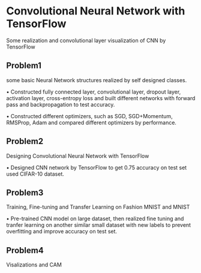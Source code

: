 # Convolutional Neural Network with TensorFlow
Some realization and convolutional layer visualization of CNN by TensorFlow
## Problem1
some basic Neural Network structures realized by self designed classes. 

• Constructed fully connected layer, convolutional layer, dropout layer, activation layer, cross-entropy loss and built different networks with forward pass and backpropagation to test accuracy. 

• Constructed different optimizers, such as SGD, SGD+Momentum, RMSProp, Adam and compared different optimizers by performance.

## Problem2
Designing Convolutional Neural Network with TensorFlow

• Designed CNN network by TensorFlow to get 0.75 accuracy on test set used CIFAR-10 dataset. 

## Problem3
Training, Fine-tuning and Transfer Learning on Fashion MNIST and MNIST

• Pre-trained CNN model on large dataset, then realized fine tuning and tranfer learning on another similar small dataset with new labels to prevent overfitting and improve accuracy on test set. 

## Problem4
Visalizations and CAM
